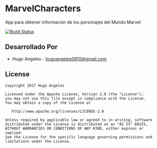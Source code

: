 # MarvelCharacters
App para obtener información de los personajes del Mundo Marvel

[![Build Status](https://travis-ci.org/hugoangeles0810/MarvelCharacters.svg?branch=master)](https://travis-ci.org/hugoangeles0810/MarvelCharacters)

Desarrollado Por
------------

* Hugo Angeles  - <hugoangeles0810@gmail.com>

License
-------

    Copyright 2017 Hugo Angeles

    Licensed under the Apache License, Version 2.0 (the "License");
    you may not use this file except in compliance with the License.
    You may obtain a copy of the License at

       http://www.apache.org/licenses/LICENSE-2.0

    Unless required by applicable law or agreed to in writing, software
    distributed under the License is distributed on an "AS IS" BASIS,
    WITHOUT WARRANTIES OR CONDITIONS OF ANY KIND, either express or implied.
    See the License for the specific language governing permissions and
    limitations under the License.
